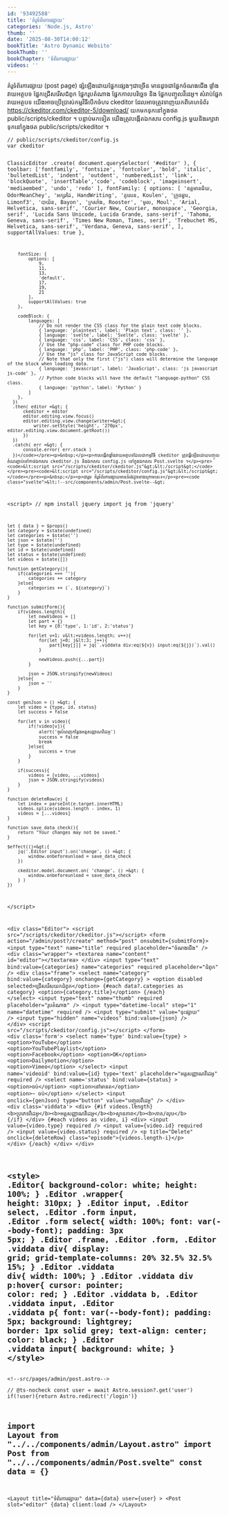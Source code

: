 ```yaml
---
id: '93492588'
title: 'គំរូ​ទំព័រ​ការផ្សាយ'
categories: 'Node.js, Astro'
thumb: ''
date: '2025-08-30T14:00:12'
bookTitle: 'Astro Dynamic Website'
bookThumb: ''
bookChapter: 'ទំព័រ​ការផ្សាយ'
videos: ''
---
```

<p>គំរូ​ទំព័រ​ការផ្សាយ​ (post page) ផ្សំ​ឡើង​ដោយ​ផ្នែក​ផ្សេង​ៗ​ជា​ច្រើន មាន​ដូច​ជា​ផ្នែក​ចំណងជើង ផ្ទាំង​វាយ​អត្ថបទ ផ្នែក​ជ្រើស​រើសជំពូក ផ្នែក​រូបតំណាង ផ្នែក​កាលបរិច្ឆេទ និង​ ផ្នែក​បញ្ចូល​វីដេអូ​។ សំរាប់​ផ្នែក​វាយ​អត្ថបទ យើង​អាច​ប្រើប្រាស់​កម្មវិធី​​បើក​ចំហរ ckeditor ដែលអាច​ត្រូវ​ទាញយក​ពី​គេហទំព័រ <a href="https://ckeditor.com/ckeditor-5/download/">https://ckeditor.com/ckeditor-5/download/</a> យក​មក​ទុក​នៅ​ក្នុង​ថត public/scripts/ckeditor ។ បន្ទាប់​មក​ទៀត យើង​ត្រូវ​បង្កើត​ឯកសារ config.js មួយ​និង​រក្សា​វា​ទុក​នៅ​ក្នុង​ថត public/scripts/ckeditor ។</p><pre><code class="js javascript js-code">// public/scripts/ckeditor/config.js
var ckeditor

ClassicEditor
    .create( document.querySelector( '#editor' ), {
        toolbar: ['fontfamily', 'fontsize', 'fontcolor', 'bold', 'italic', 
            'bulletedList', 'indent', 'outdent', 'numberedList', 'link', 'blockQuote', 
            'insertTable','code', 'codeblock', 'imageinsert', 'mediaembed', 'undo', 'redo' ],
        fontFamily: {
            options: [
                'ឧត្តមាន​ជ័យ, OdorMeanChey', 'អក្សរដៃ, HandWriting',
                'គូលេន, Koulen', 'ក្រូច​ឆ្នារ, Limonf3',
                'បាយ័ន, Bayon', 'ក្រសាំង, Rooster',
                'មូល, Moul',
    			'Arial, Helvetica, sans-serif',
 				'Courier New, Courier, monospace',
 				'Georgia, serif',
 				'Lucida Sans Unicode, Lucida Grande, sans-serif',
 				'Tahoma, Geneva, sans-serif',
 				'Times New Roman, Times, serif',
 				'Trebuchet MS, Helvetica, sans-serif',
				'Verdana, Geneva, sans-serif',
            ],
            supportAllValues: true
        },
          
        fontSize: {
            options: [
                9,
                11,
                13,
                'default',
                17,
                19,
                21
            ],
            supportAllValues: true
        },

        codeBlock: {
			languages: [
				// Do not render the CSS class for the plain text code blocks.
				{ language: 'plaintext', label: 'Plain text', class: '' },
              	{ language: 'svelte', label: 'Svelte', class: 'svelte' },
              	{ language: 'css', label: 'CSS', class: 'css' },
				// Use the "php-code" class for PHP code blocks.
				{ language: 'php', label: 'PHP', class: 'php-code' },
				// Use the "js" class for JavaScript code blocks.
				// Note that only the first ("js") class will determine the language of the block when loading data.
				{ language: 'javascript', label: 'JavaScript', class: 'js javascript js-code' },
				// Python code blocks will have the default "language-python" CSS class.
				{ language: 'python', label: 'Python' }
            ] 
        },
      })
      .then( editor =&gt; {
          ckeditor = editor
          editor.editing.view.focus()
          editor.editing.view.change(writer=&gt;{
              writer.setStyle('height', '270px', editor.editing.view.document.getRoot())
          })
      })
      .catch( err =&gt; {
          console.error( err.stack )
      })</code></pre><p>&nbsp;</p><p>ការបង្កើត​ផ្ទាំង​វាយ​អត្ថបទ​ដែល​ជា​កម្មវិធី ckeditor ត្រូវ​ធ្វើ​ឡើង​ដោយ​បញ្ចូល​តំណរភ្ជាប់​ទៅ​កាន់​ឯកសារ ckeditor.js និង​ឯកសារ config.js ទៅ​ក្នុង​ឯកសារ Post.svelte ។</p><pre><code>&lt;script src="/scripts/ckeditor/ckeditor.js"&gt;&lt;/script&gt;</code></pre><pre><code>&lt;script src="/scripts/ckeditor/config.js"&gt;&lt;/script&gt;</code></pre><p>&nbsp;</p><p>ជា​រួម ​គំរួ​ទំព័រការផ្សាយ​មាន​​ទំរង់​ដូ​ច​ខាង​ក្រោម​នេះ​៖</p><pre><code class="svelte">&lt;!--src/components/admin/Post.svelte--&gt;
&lt;script&gt;
    // npm install jquery
    import jq from 'jquery'

    let { data } = $props()
    let category = $state(undefined)
    let categories = $state('')
    let json = $state('')
    let type = $state(undefined)
    let id = $state(undefined)
    let status = $state(undefined)
    let videos = $state([])

    function getCategory(){
        if(categories === ''){
            categories += category
        }else{
            categories += (`, ${category}`)
        }
    }

    function submitForm(){
        if(videos.length){
            let newVideos = []
            let part = {}
            let key = {0:'type', 1:'id', 2:'status'}

            for(let v=1; v&lt;=videos.length; v++){
                for(let j=0; j&lt;3; j++){
                    part[key[j]] = jq(`.viddata div:eq(${v}) input:eq(${j})`).val()
                }

                newVideos.push({...part})
            }

            json = JSON.stringify(newVideos)
        }else{
            json = ''
        }
    }

    const genJson = () =&gt; {        
        let video = {type, id, status}
        let success = false
    
        for(let v in video){
            if(!video[v]){
                alert('ចូរ​បំពេញ​កន្លែង​អត្តសញ្ញាណ​វីដេអូ')
                success = false
                break
            }else{
                success = true
            }
        }

        if(success){
            videos = [video, ...videos]
            json = JSON.stringify(videos)
        }  
    }

    function deleteRow(e) {
        let index = parseInt(e.target.innerHTML)
        videos.splice(videos.length - index, 1)
        videos = [...videos]
    }

    function save_data_check(){        
        return "Your changes may not be saved."
    }

    $effect(()=&gt;{
        jq('.Editor input').on('change', () =&gt; {
            window.onbeforeunload = save_data_check
        })

        ckeditor.model.document.on( 'change', () =&gt; {
            window.onbeforeunload = save_data_check
        } )
    })
&lt;/script&gt;

&lt;div class="Editor"&gt;
    &lt;script src="/scripts/ckeditor/ckeditor.js"&gt;&lt;/script&gt;
    &lt;form action="/admin/post?/create" method="post" onsubmit={submitForm}&gt;
        &lt;input type="text" name="title" required placeholder="ចំណងជើង" /&gt;
        &lt;div class="wrapper"&gt;
            &lt;textarea name="content" id="editor"&gt;&lt;/textarea&gt;
        &lt;/div&gt;
        &lt;input type="text" bind:value={categories} name="categories" required placeholder="ជំពូក" /&gt;
        &lt;div class="frame"&gt;
            &lt;select name="category" bind:value={category} onchange={getCategory} &gt;
                &lt;option disabled selected&gt;ជ្រើសរើស​យក​ជំពូក&lt;/option&gt;
                {#each data?.categories as category}
                &lt;option&gt;{category.title}&lt;/option&gt;
                {/each}
            &lt;/select&gt;
            &lt;input type="text" name="thumb" required placeholder="រូប​​តំណាង" /&gt;
            &lt;input type="datetime-local" step="1" name="datetime" required /&gt;
            &lt;input type="submit" value="ចុះ​ផ្សាយ" /&gt;
            &lt;input type="hidden" name="videos" bind:value={json} /&gt;
        &lt;/div&gt;
        &lt;script src="/scripts/ckeditor/config.js"&gt;&lt;/script&gt;
    &lt;/form&gt;
    &lt;div class='form'&gt;
        &lt;select name='type' bind:value={type} &gt;
            &lt;option&gt;YouTube&lt;/option&gt;
            &lt;option&gt;YouTubePlaylist&lt;/option&gt;
            &lt;option&gt;Facebook&lt;/option&gt;
            &lt;option&gt;OK&lt;/option&gt;
            &lt;option&gt;Dailymotion&lt;/option&gt;
            &lt;option&gt;Vimeo&lt;/option&gt;
        &lt;/select&gt;
        &lt;input name='videoid' bind:value={id} type='text' placeholder="អត្តសញ្ញាណ​វីដេអូ" required /&gt;
        &lt;select name='status' bind:value={status} &gt;
            &lt;option&gt;ចប់&lt;/option&gt;
            &lt;option&gt;នៅ​មាន​ត&lt;/option&gt;
            &lt;option&gt;~ ចប់&lt;/option&gt;
        &lt;/select&gt;
        &lt;input onclick={genJson} type="button" value="បញ្ចូលវីដេអូ" /&gt;
    &lt;/div&gt;
    &lt;div class='viddata'&gt;
        &lt;div&gt;
            {#if videos.length}
            &lt;b&gt;ប្រភេទ​វីដេអូ​&lt;/b&gt;&lt;b&gt;អត្តសញ្ញាណ​វីដេអូ​&lt;/b&gt;&lt;b&gt;ស្ថានភាព&lt;/b&gt;&lt;b&gt;ភាគ/លុប&lt;/b&gt;
            {/if}
        &lt;/div&gt;
        {#each videos as video, i}
        &lt;div&gt;
            &lt;input value={video.type} required /&gt;
            &lt;input value={video.id} required /&gt;
            &lt;input value={video.status} required /&gt;
            &lt;p title="Delete" onclick={deleteRow} class="episode"&gt;{videos.length-i}&lt;/p&gt;
        &lt;/div&gt;
        {/each}
    &lt;/div&gt;
&lt;/div&gt;

&lt;style&gt;
    .Editor{
        background-color: white;
        height: 100%;
    } 
    .Editor .wrapper{
        height: 310px;
    }
    .Editor input, .Editor select,
    .Editor .form input, .Editor .form select{
        width: 100%;
        font: var(--body-font);
        padding: 3px 5px;
    }
    .Editor .frame, .Editor .form, .Editor .viddata div{
        display: grid;
        grid-template-columns: 20% 32.5% 32.5% 15%;
    }
    .Editor .viddata div{
        width: 100%;
    }
    .Editor .viddata div p:hover{
        cursor: pointer;
        color: red;
    }
    .Editor .viddata b,
    .Editor .viddata input,
    .Editor .viddata p{
        font: var(--body-font);
        padding: 5px;
        background: lightgrey;
        border: 1px solid grey;
        text-align: center;
        color: black;
    }
    .Editor .viddata input{
        background: white;
    }
&lt;/style&gt;</code></pre><pre><code class="js javascript js-code">&lt;!--src/pages/admin/post.astro--&gt;
---
// @ts-nocheck
const user = await Astro.session?.get('user')
if(!user){return Astro.redirect('/login')}

import Layout from "../../components/admin/Layout.astro"
import Post from "../../components/admin/Post.svelte"
const data = {}
---
 
&lt;Layout title="ទំព័រ​ការផ្សាយ" data={data} user={user} &gt;
    &lt;Post slot="editor" {data} client:load /&gt;
&lt;/Layout&gt;</code></pre>